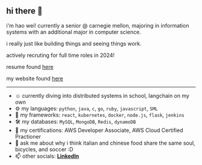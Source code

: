 ## hi there 👋

i'm hao wei! currently a senior @ carnegie mellon, majoring in information systems with an additional major in computer science.

i really just like building things and seeing things work.

actively recruting for full time roles in 2024! 

resume found [here](https://drive.google.com/file/d/1cwLpVc9325_Mntxv4ng9AIMePfHBmR9P/view?usp=sharing)

my website found [here](https://fuhaowei.github.io)



---

- ☺️ currently diving into distributed systems in school, langchain on my own
- ⚙️ my languages: `python`, `java`, `c`, `go`, `ruby`, `javascript`, `SML`
- 🧰 my frameworks: `react`, `kubernetes`, `docker`, `node.js`, `flask`, `jenkins`
- 🛠️ my databases: `MySQL`, `MongoDB`, `Redis`, `dynamoDB`
- 📘 my certifications: AWS Developer Associate, AWS Cloud Certified Practioner
- 💬 ask me about why i think italian and chinese food share the same soul, bicycles, and soccer :D
- 📫 other socials:
  **[LinkedIn](https://www.linkedin.com/in/fuhaowei/)**
